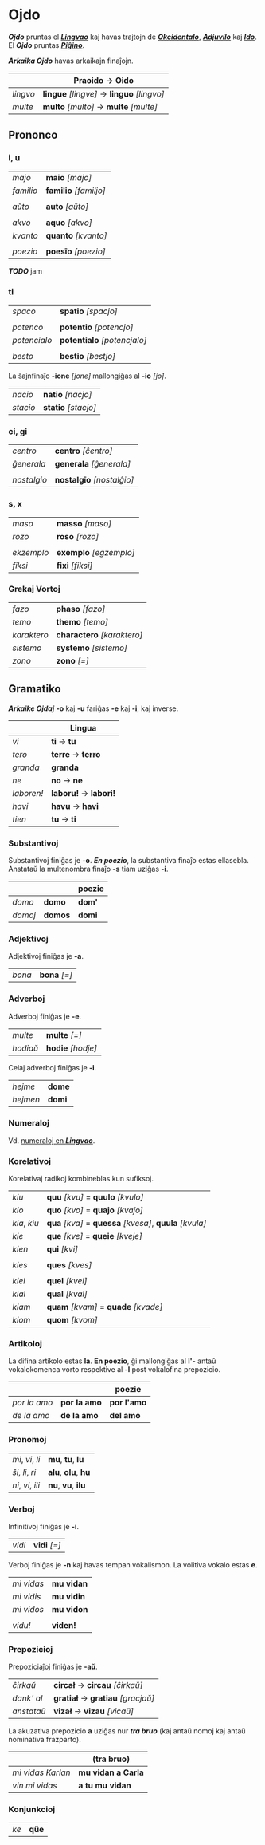 # Ojdo

***Ojdo*** pruntas el [***Lingvao***](lingua.md) kaj havas trajtojn de [***Okcidentalo***](https://eo.wikipedia.org/wiki/Okcidentalo), [***Adjuvilo***](https://eo.wikipedia.org/wiki/Adjuvilo) kaj [***Ido***](https://eo.wikipedia.org/wiki/Ido_(lingvo)). El ***Ojdo*** pruntas [***Piĝino***](pigino.md).

***Arkaika Ojdo*** havas arkaikajn finaĵojn.

| | Praoido → Oido |
|-|-|
| *lingvo* | **lingue** *[lingve]* → **linguo** *[lingvo]* |
| *multe* | **multo** *[multo]* → **multe** *[multe]* |

## Prononco

### i, u

| | |
|-|-|
| *majo* | **maio** *[majo]* |
| *familio* | **familio** *[familjo]* |
| | |
| *aŭto* | **auto** *[aŭto]* |
| | |
| *akvo* | **aquo** *[akvo]* |
| *kvanto* | **quanto** *[kvanto]* |
| | |
| *poezio* | **poesīo** *[poezio]* |

***TODO*** jam

### ti

| | |
|-|-|
| *spaco* | **spatio** *[spacjo]* |
| | |
| *potenco* | **potentio** *[potencjo]* |
| *potencialo* | **potentialo** *[potencjalo]* |
| | |
| *besto* | **bestio** *[bestjo]* |

La ŝajnfinaĵo **-ione** *[jone]* mallongiĝas al **-io** *[jo]*.

| | |
|-|-|
| *nacio* | **natio** *[nacjo]* |
| *stacio* | **statio** *[stacjo]* |

### ci, gi

| | |
|-|-|
| *centro* | **centro** *[ĉentro]* |
| *ĝenerala* | **generala** *[ĝenerala]* |
| | |
| *nostalgio* | **nostalgīo** *[nostalĝio]* |

### s, x

| | |
|-|-|
| *maso* | **masso** *[maso]* |
| *rozo* | **roso** *[rozo]* |
| | |
| *ekzemplo* | **exemplo** *[egzemplo]* |
| *fiksi* | **fixi** *[fiksi]* |

### Grekaj Vortoj

| | |
|-|-|
| *fazo* | **phaso** *[fazo]* |
| *temo* | **themo** *[temo]* |
| *karaktero* | **charactero** *[karaktero]* |
| *sistemo* | **systemo** *[sistemo]* |
| *zono* | **zono** *[=]* |

## Gramatiko

***Arkaike Ojdaj*** **-o** kaj **-u** fariĝas **-e** kaj **-i**, kaj inverse.

| | Lingua |
|-|-|
| *vi* | **ti** → **tu** |
| *tero* | **terre** → **terro** |
| *granda* | **granda** |
| *ne* | **no** → **ne** |
| *laboren!* | **laboru!** → **labori!** |
| *havi* | **havu** → **havi** |
| *tien* | **tu** → **ti** |

### Substantivoj

Substantivoj finiĝas je **-o**. ***En poezio***, la substantiva finaĵo estas ellasebla. Anstataŭ la multenombra finaĵo **-s** tiam uziĝas **-i**.

| | | poezie |
|-|-|-|
| *domo* | **domo** | **dom'** |
| *domoj* | **domos** | **domi** |

### Adjektivoj

Adjektivoj finiĝas je **-a**.

| | |
|-|-|
| *bona* | **bona** *[=]* |

### Adverboj

Adverboj finiĝas je **-e**.

| | |
|-|-|
| *multe* | **multe** *[=]* |
| *hodiaŭ* | **hodie** *[hodje]* |

Celaj adverboj finiĝas je **-i**.

| | |
|-|-|
| *hejme* | **dome** |
| *hejmen* | **domi** |

### Numeraloj

Vd. [numeraloj en ***Lingvao***](lingua.md#numeraloj).

### Korelativoj

Korelativaj radikoj kombineblas kun sufiksoj.

| | |
|-|-|
| *kiu* | **quu** *[kvu]* = **quulo** *[kvulo]* |
| *kio* | **quo** *[kvo]* = **quajo** *[kvaĵo]* |
| *kia*, *kiu* | **qua** *[kva]* = **quessa** *[kvesa]*, **quula** *[kvula]* |
| *kie* | **que** *[kve]* = **queie** *[kveje]* |
| *kien* | **qui** *[kvi]* |
| | |
| *kies* | **ques** *[kves]* |
| | |
| *kiel* | **quel** *[kvel]* |
| *kial* | **qual** *[kval]* |
| *kiam* | **quam** *[kvam]* = **quade** *[kvade]* |
| *kiom* | **quom** *[kvom]* |

### Artikoloj

La difina artikolo estas **la**. **En poezio**, ĝi mallongiĝas al **l'-** antaŭ vokalokomenca vorto respektive al **-l** post vokalofina prepozicio.

| | | poezie |
|-|-|-|
| *por la amo* | **por la amo** | **por l'amo** |
| *de la amo* | **de la amo** | **del amo** |

### Pronomoj

| | |
|-|-|
| *mi*, *vi*, *li* | **mu**, **tu**, **lu** |
| *ŝi*, *li*, *ri* | **alu**, **olu**, **hu** |
| *ni*, *vi*, *ili* | **nu**, **vu**, **ilu** |

### Verboj

Infinitivoj finiĝas je **-i**.

| | |
|-|-|
| *vidi* | **vidi** *[=]* |

Verboj finiĝas je **-n** kaj havas tempan vokalismon. La volitiva vokalo estas **e**.

| | |
|-|-|
| *mi vidas* | **mu vidan** |
| *mi vidis* | **mu vidin** |
| *mi vidos* | **mu vidon** |
| | |
| *vidu!* | **viden!** |

### Prepozicioj

Prepoziciaĵoj finiĝas je **-aŭ**.

| | |
|-|-|
| *ĉirkaŭ* | **circał** → **circau** *[ĉirkaŭ]* |
| *dank' al* | **gratiał** → **gratiau** *[gracjaŭ]* |
| *anstataŭ* | **vizał** → **vizau** *[vicaŭ]* |

La akuzativa prepozicio **a** uziĝas nur ***tra bruo*** (kaj antaŭ nomoj kaj antaŭ nominativa frazparto).

| | (tra bruo) |
|-|-|
| *mi vidas Karlan* | **mu vidan a Carla** |
| *vin mi vidas* | **a tu mu vidan** |

### Konjunkcioj

| | |
|-|-|
| *ke* | **qŭe** |

